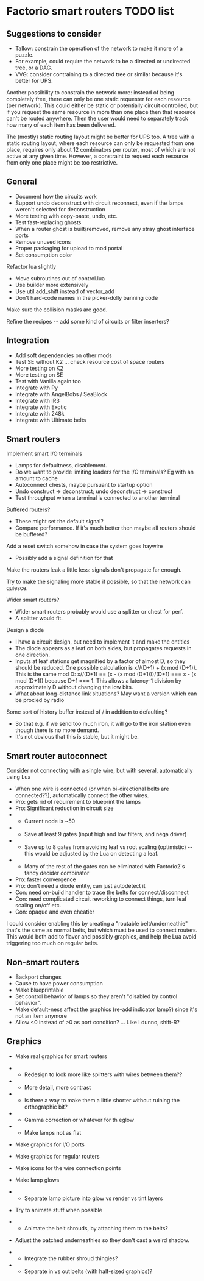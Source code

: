 # Factorio smart routers TODO list

## Suggestions to consider

* Tallow: constrain the operation of the network to make it more of a puzzle.
* For example, could require the network to be a directed or undirected tree, or a DAG.
* VVG: consider contraining to a directed tree or similar because it's better for UPS.

Another possibility to constrain the network more: instead of being completely free,
there can only be one static requester for each resource (per network). This could either
be static or potentially circuit controlled, but if you request the same resource in
more than one place then that resource can't be routed anywhere.  Then the user would need
to separately track how many of each item has been delivered.

The (mostly) static routing layout might be better for UPS too.  A tree with a static
routing layout, where each resource can only be requested from one place, requires only
about 12 combinators per router, most of which are not active at any given time.
However, a constraint to request each resource from only one place might be too
restrictive.

## General
* Document how the circuits work
* Support undo deconstruct with circuit reconnect, even if the lamps weren't selected for deconstruction
* More testing with copy-paste, undo, etc.
* Test fast-replacing ghosts
* When a router ghost is built/removed, remove any stray ghost interface ports
* Remove unused icons
* Proper packaging for upload to mod portal
* Set consumption color

Refactor lua slightly
* Move subroutines out of control.lua
* Use builder more extensively
* Use util.add_shift instead of vector_add
* Don't hard-code names in the picker-dolly banning code

Make sure the collision masks are good.

Refine the recipes -- add some kind of circuits or filter inserters?

## Integration

* Add soft dependencies on other mods
* Test SE without K2 ... check resource cost of space routers
* More testing on K2
* More testing on SE
* Test with Vanilla again too
* Integrate with Py
* Integrate with AngelBobs / SeaBlock
* Integrate with IR3
* Integrate with Exotic
* Integrate with 248k
* Integrate with Ultimate belts

## Smart routers

Implement smart I/O terminals
* Lamps for defaultness, disablement.
* Do we want to provide limiting loaders for the I/O terminals?  Eg with an amount to cache
* Autoconnect chests, maybe pursuant to startup option
* Undo construct -> deconstruct; undo deconstruct -> construct
* Test throughput when a terminal is connected to another terminal

Buffered routers?
* These might set the default signal?
* Compare performance.  If it's much better then maybe all routers should be buffered?

Add a reset switch somehow in case the system goes haywire
* Possibly add a signal definition for that

Make the routers leak a little less: signals don't propagate far enough.

Try to make the signaling more stable if possible, so that the network can quiesce.

Wider smart routers?
* Wider smart routers probably would use a splitter or chest for perf.
* A splitter would fit.

Design a diode
* I have a circuit design, but need to implement it and make the entities
* The diode appears as a leaf on both sides, but propagates requests in one direction.
* Inputs at leaf stations get magnified by a factor of almost D, so they should be reduced. One possible calculation is x//(D+1) + (x mod (D+1)).  This is the same mod D: x//(D+1) == (x - (x mod (D+1)))/(D+1) === x - (x mod (D+1)) because D+1 === 1.  This allows a latency-1 division by approximately D without changing the low bits.
* What about long-distance link situations?  May want a version which can be proxied by radio


Some sort of history buffer instead of / in addition to defaulting?
* So that e.g. if we send too much iron, it will go to the iron station even though there is no more demand.
* It's not obvious that this is stable, but it might be.

## Smart router autoconnect

Consider not connecting with a single wire, but with several, automatically using Lua
* When one wire is connected (or when bi-directional belts are connected??), automatically connect the other wires.
* Pro: gets rid of requirement to blueprint the lamps
* Pro: Significant reduction in circuit size
* * Current node is ~50
* * Save at least 9 gates (input high and low filters, and nega driver)
* * Save up to 8 gates from avoiding leaf vs root scaling (optimistic) -- this would be adjusted by the Lua on detecting a leaf.
* * Many of the rest of the gates can be eliminated with Factorio2's fancy decider combinator
* Pro: faster convergence
* Pro: don't need a diode entity, can just autodetect it
* Con: need on-build handler to trace the belts for connect/disconnect
* Con: need complicated circuit reworking to connect things, turn leaf scaling on/off etc.
* Con: opaque and even cheatier

I could consider enabling this by creating a "routable belt/underneathie" that's the same as normal belts, but which must be used to connect routers.  This would both add to flavor and possibly graphics, and help the Lua avoid triggering too much on regular belts.

## Non-smart routers

* Backport changes
* Cause to have power consumption
* Make blueprintable
* Set control behavior of lamps so they aren't "disabled by control behavior".
* Make default-ness affect the graphics (re-add indicator lamp?) since it's not an item anymore
* Allow <0 instead of >0 as port condition? ... Like I dunno, shift-R?

## Graphics

* Make real graphics for smart routers
* * Redesign to look more like splitters with wires between them??
* * More detail, more contrast
* * Is there a way to make them a little shorter without ruining the orthographic bit?
* * Gamma correction or whatever for th eglow
* * Make lamps not as flat

* Make graphics for I/O ports
* Make graphics for regular routers
* Make icons for the wire connection points
* Make lamp glows
* * Separate lamp picture into glow vs render vs tint layers

* Try to animate stuff when possible
* * Animate the belt shrouds, by attaching them to the belts?

* Adjust the patched underneathies so they don't cast a weird shadow.
* * Integrate the rubber shroud thingies?
* * Separate in vs out belts (with half-sized graphics)?